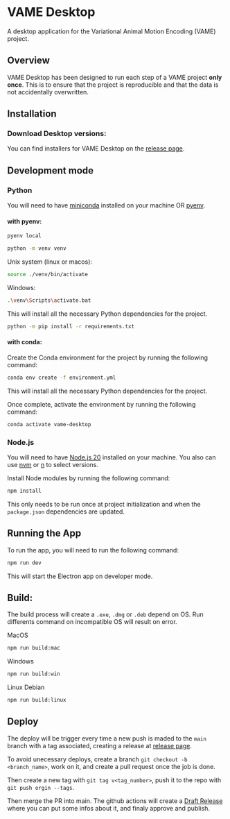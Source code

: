 # VAME Desktop
A desktop application for the Variational Animal Motion Encoding (VAME) project.

## Overview
VAME Desktop has been designed to run each step of a VAME project **only once**. This is to ensure that the project is reproducible and that the data is not accidentally overwritten.

## Installation

### Download Desktop versions:

You can find installers for VAME Desktop on the [release page](https://github.com/catalystneuro/vame-desktop/releases).

## Development mode

### Python
You will need to have [miniconda](https://docs.conda.io/en/latest/miniconda.html) installed on your machine OR [pyenv](https://github.com/pyenv/pyenv).

#### with pyenv:

```bash
pyenv local
```

```bash
python -m venv venv
```

Unix system (linux or macos):
```bash
source ./venv/bin/activate
```

Windows:
```sh
.\venv\Scripts\activate.bat
```

This will install all the necessary Python dependencies for the project.

```bash
python -m pip install -r requirements.txt
```

#### with conda:
Create the Conda environment for the project by running the following command:

```bash
conda env create -f environment.yml 
```
This will install all the necessary Python dependencies for the project.

Once complete, activate the environment by running the following command:
```bash
conda activate vame-desktop
```

### Node.js
You will need to have [Node.js 20](https://nodejs.org/en/) installed on your machine.
You also can use [nvm](https://github.com/nvm-sh/nvm) or [n](https://github.com/tj/n) to select versions.

Install Node modules by running the following command:
```bash
npm install
```

This only needs to be run once at project initialization and when the `package.json` dependencies are updated.

## Running the App
To run the app, you will need to run the following command:
```bash
npm run dev
```

This will start the Electron app on developer mode.

## Build:

The build process will create a `.exe`, `.dmg` or `.deb` depend on OS. Run differents command on incompatible OS will result on error.

MacOS
```bash
npm run build:mac
```

Windows
```bash
npm run build:win
```

Linux Debian
```bash
npm run build:linux
```

## Deploy 

The deploy will be trigger every time a new push is maded to the `main` branch with a tag associated, creating a release at [release page](https://github.com/catalystneuro/vame-desktop/releases).

To avoid unecessary deploys, create a branch `git checkout -b <branch_name>`, work on it, and create a pull request once the job is done.

Then create a new tag with `git tag v<tag_number>`, push it to the repo with `git push orgin --tags`.

Then merge the PR into main. The github actions will create a [Draft Release](https://github.com/catalystneuro/vame-desktop/releases) where you can put some infos about it, and finaly approve and publish. 

